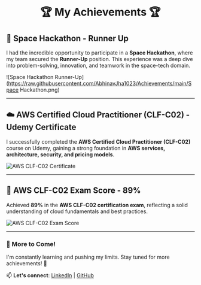 <h1 align="center">🏆 My Achievements 🏆</h1>

## 🚀 Space Hackathon - Runner Up  
I had the incredible opportunity to participate in a **Space Hackathon**, where my team secured the **Runner-Up** position. This experience was a deep dive into problem-solving, innovation, and teamwork in the space-tech domain.

![Space Hackathon Runner-Up](https://raw.githubusercontent.com/AbhinavJha1023/Achievements/main/Space Hackathon.png)

---

## ☁️ AWS Certified Cloud Practitioner (CLF-C02) - Udemy Certificate  
I successfully completed the **AWS Certified Cloud Practitioner (CLF-C02)** course on Udemy, gaining a strong foundation in **AWS services, architecture, security, and pricing models**.

![AWS CLF-C02 Certificate](https://raw.githubusercontent.com/AbhinavJha1023/Achievements/main/aws_certificate.png)

---

## 🎯 AWS CLF-C02 Exam Score - 89%  
Achieved **89%** in the **AWS CLF-C02 certification exam**, reflecting a solid understanding of cloud fundamentals and best practices.

![AWS CLF-C02 Exam Score](https://raw.githubusercontent.com/AbhinavJha1023/Achievements/main/aws_exam_score.png)

---

### 📌 More to Come!  
I'm constantly learning and pushing my limits. Stay tuned for more achievements! 🚀  

📫 **Let's connect**: [LinkedIn](https://www.linkedin.com/in/abhinav-r-jha) | [GitHub](https://github.com/AbhinavJha1023)  
